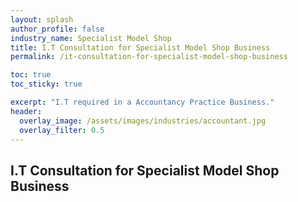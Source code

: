 ```yaml
---
layout: splash 
author_profile: false 
industry_name: Specialist Model Shop
title: I.T Consultation for Specialist Model Shop Business
permalink: /it-consultation-for-specialist-model-shop-business

toc: true
toc_sticky: true

excerpt: "I.T required in a Accountancy Practice Business."
header:
  overlay_image: /assets/images/industries/accountant.jpg
  overlay_filter: 0.5 
---
```


## I.T Consultation for Specialist Model Shop Business